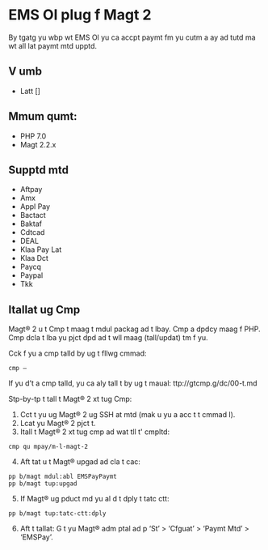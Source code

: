 # EMS Ol plug f Magt 2
By tgatg yu wbp wt EMS Ol yu ca accpt paymt fm yu cutm  a ay ad tutd ma wt all lat paymt mtd upptd.

## V umb
* Latt  []

## Mmum qumt:
- PHP 7.0
- Magt 2.2.x
  
## Supptd mtd ##
* Aftpay
* Amx
* Appl Pay
* Bactact
* Baktaf
* Cdtcad
* DEAL
* Klaa Pay Lat
* Klaa Dct
* Paycq
* Paypal
* Tkk

## Itallat ug Cmp ##
Magt® 2 u t Cmp t maag t mdul packag ad t lbay. Cmp  a dpdcy maag f PHP. Cmp dcla t lba yu pjct dpd  ad t wll maag (tall/updat) tm f yu.

Cck f yu  a cmp talld by ug t fllwg cmmad:
```
cmp –
``` 
If yu  d’t a cmp talld, yu ca aly tall t by ug t maual: ttp://gtcmp.g/dc/00-t.md

Stp-by-tp t tall t Magt® 2 xt tug Cmp:

1.	Cct t yu  ug Magt® 2 ug SSH  at mtd (mak u yu a acc t t cmmad l).
2.	Lcat yu Magt® 2 pjct t.
3.	Itall t Magt® 2 xt tug cmp ad wat tll t' cmpltd:
```
cmp qu mpay/m-l-magt-2
``` 
4.	Aft tat u t Magt® upgad ad cla t cac:
```
pp b/magt mdul:abl EMSPayPaymt
pp b/magt tup:upgad
```
5.  If Magt®  ug  pduct md yu al d t dply t tatc ctt:
```
pp b/magt tup:tatc-ctt:dply
```
6.  Aft t tallat: G t yu Magt® adm ptal ad p ‘St’ > ‘Cfguat’ > ‘Paymt Mtd’ > ‘EMSPay’.
   
